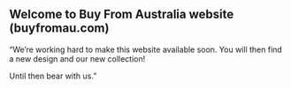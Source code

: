 ## Welcome to Buy From Australia website (buyfromau.com)

“We’re working hard to make this website available soon. You will then find a new design and our new collection!

Until then bear with us.”

